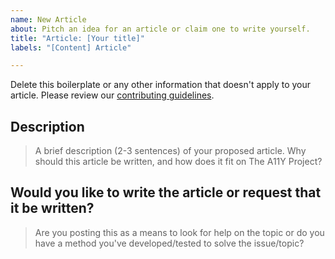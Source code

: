 ```yaml
---
name: New Article
about: Pitch an idea for an article or claim one to write yourself.
title: "Article: [Your title]"
labels: "[Content] Article"

---
```


Delete this boilerplate or any other information that doesn't apply to your article.
Please review our [contributing guidelines](https://github.com/a11yproject/a11yproject.com/blob/gh-pages/CONTRIBUTING.md#submitting-content).

## Description
>A brief description (2-3 sentences) of your proposed article. Why should this article be written, and how does it fit on The A11Y Project?

## Would you like to write the article or request that it be written?
>Are you posting this as a means to look for help on the topic or do you have a method you've developed/tested to solve the issue/topic?
